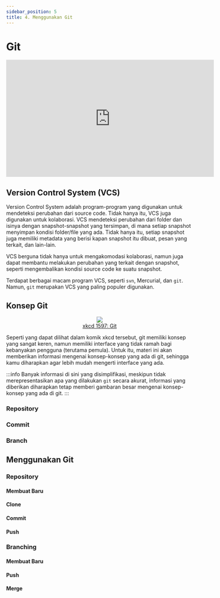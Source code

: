 ```yaml
---
sidebar_position: 5
title: 4. Menggunakan Git
---
```


# Git

<center>
<iframe width="560" height="315" src="https://www.youtube-nocookie.com/embed/2sjqTHE0zok" title="YouTube video player" frameborder="0" allow="accelerometer; autoplay; clipboard-write; encrypted-media; gyroscope; picture-in-picture; web-share" allowfullscreen></iframe>
</center>

## Version Control System (VCS)

Version Control System adalah program-program yang digunakan untuk mendeteksi perubahan dari source code. Tidak hanya itu, VCS juga digunakan untuk kolaborasi. VCS mendeteksi perubahan dari folder dan isinya dengan snapshot-snapshot yang tersimpan, di mana setiap snapshot menyimpan kondisi folder/file yang ada. Tidak hanya itu, setiap snapshot juga memiliki metadata yang berisi kapan snapshot itu dibuat, pesan yang terkait, dan lain-lain.

VCS berguna tidak hanya untuk mengakomodasi kolaborasi, namun juga dapat membantu melakukan perubahan yang terkait dengan snapshot, seperti mengembalikan kondisi source code ke suatu snapshot.

Terdapat berbagai macam program VCS, seperti `svn`, Mercurial, dan `git`. Namun, `git` merupakan VCS yang paling populer digunakan.

## Konsep Git

<center>
    <img src="https://imgs.xkcd.com/comics/git.png" />
</center>
<center>
    <a href="https://xkcd.com/1597">xkcd 1597: Git</a>
</center>

Seperti yang dapat dilihat dalam komik xkcd tersebut, git memiliki konsep yang sangat keren, namun memiliki interface yang tidak ramah bagi kebanyakan pengguna (terutama pemula). Untuk itu, materi ini akan memberikan informasi mengenai konsep-konsep yang ada di git, sehingga kamu diharapkan agar lebih mudah mengerti interface yang ada.

:::info
Banyak informasi di sini yang disimplifikasi, meskipun tidak merepresentasikan apa yang dilakukan `git` secara akurat, informasi yang diberikan diharapkan tetap memberi gambaran besar mengenai konsep-konsep yang ada di git.
:::

### Repository

### Commit

### Branch

## Menggunakan Git

### Repository

#### Membuat Baru

#### Clone

#### Commit

#### Push

### Branching

#### Membuat Baru

#### Push

#### Merge
